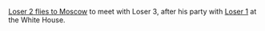 <a href="https://www.bloomberg.com/news/articles/2020-01-28/netanyahu-to-fly-to-moscow-to-update-putin-on-trump-plan">Loser 2 flies to Moscow</a> to meet with Loser 3, after his party with <a href="http://scripting.com/2020/01/28.html#a223636">Loser 1</a> at the White House.
